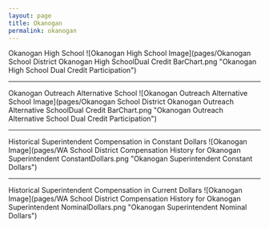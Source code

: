```yaml
---
layout: page
title: Okanogan
permalink: okanogan
---
```



Okanogan High School
![Okanogan High School Image](pages/Okanogan School District Okanogan High SchoolDual Credit BarChart.png "Okanogan High School Dual Credit Participation")

___

Okanogan Outreach Alternative School
![Okanogan Outreach Alternative School Image](pages/Okanogan School District Okanogan Outreach Alternative SchoolDual Credit BarChart.png "Okanogan Outreach Alternative School Dual Credit Participation")

___

Historical Superintendent Compensation in Constant Dollars
![Okanogan Image](pages/WA School District Compensation History for Okanogan Superintendent ConstantDollars.png "Okanogan Superintendent Constant Dollars")

___

Historical Superintendent Compensation in Current Dollars
![Okanogan Image](pages/WA School District Compensation History for Okanogan Superintendent NominalDollars.png "Okanogan Superintendent Nominal Dollars")
